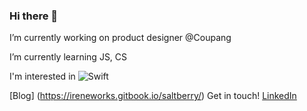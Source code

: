 ### Hi there 👋

I’m currently working on product designer @Coupang

I’m currently learning JS, CS

I'm interested in <img alt="Swift" src="https://img.shields.io/badge/swift-%23FA7343.svg?style=for-the-badge&logo=swift&logoColor=white"/>

[Blog] (https://ireneworks.gitbook.io/saltberry/)
Get in touch! [LinkedIn](https://www.linkedin.com/in/ireneworks/)
